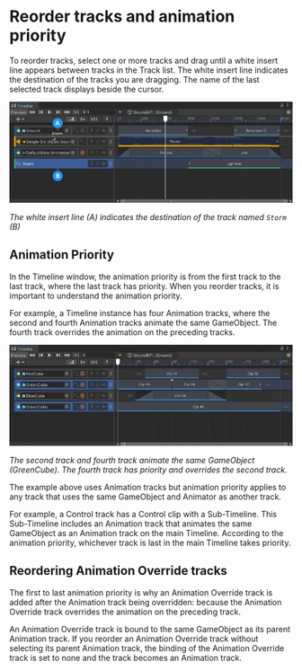 # Reorder tracks and animation priority

To reorder tracks, select one or more tracks and drag until a white insert line appears between tracks in the Track list. The white insert line indicates the destination of the tracks you are dragging. The name of the last selected track displays beside the cursor.

![](images/tl-track-reorder.png)

_The white insert line (A) indicates the destination of the track named `Storm` (B)_

## Animation Priority

In the Timeline window, the animation priority is from the first track to the last track, where the last track has priority. When you reorder tracks, it is important to understand the animation priority.

For example, a Timeline instance has four Animation tracks, where the second and fourth Animation tracks animate the same GameObject. The fourth track overrides the animation on the preceding tracks.

![](images/tl-track-priority.png)

_The second track and fourth track animate the same GameObject (GreenCube). The fourth track has priority and overrides the second track._

The example above uses Animation tracks but animation priority applies to any track that uses the same GameObject and Animator as another track.

For example, a Control track has a Control clip with a Sub-Timeline. This Sub-Timeline includes an Animation track that animates the same GameObject as an Animation track on the main Timeline. According to the animation priority, whichever track is last in the main Timeline takes priority.

## Reordering Animation Override tracks

The first to last animation priority is why an Animation Override track is added after the Animation track being overridden: because the Animation Override track overrides the animation on the preceding track.

An Animation Override track is bound to the same GameObject as its parent Animation track. If you reorder an Animation Override track without selecting its parent Animation track, the binding of the Animation Override track is set to none and the track becomes an Animation track.
